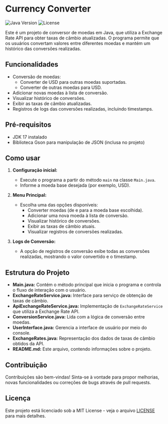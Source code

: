 # Currency Converter
![Java Version](https://img.shields.io/badge/Java-17-blue)
![License](https://img.shields.io/github/license/ricardo-rals/CurrencyConverter)

Este é um projeto de conversor de moedas em Java, que utiliza a Exchange Rate API para obter taxas de câmbio atualizadas. O programa permite que os usuários convertam valores entre diferentes moedas e mantém um histórico das conversões realizadas.

## Funcionalidades

- Conversão de moedas:
  - Converter de USD para outras moedas suportadas.
  - Converter de outras moedas para USD.
- Adicionar novas moedas à lista de conversão.
- Visualizar histórico de conversões.
- Exibir as taxas de câmbio atualizadas.
- Registros de logs das conversões realizadas, incluindo timestamps.

## Pré-requisitos

- JDK 17 instalado
- Biblioteca Gson para manipulação de JSON (inclusa no projeto)

## Como usar

1. **Configuração inicial:**
   - Execute o programa a partir do método `main` na classe `Main.java`.
   - Informe a moeda base desejada (por exemplo, USD).

2. **Menu Principal:**
   - Escolha uma das opções disponíveis:
     - Converter moedas (de e para a moeda base escolhida).
     - Adicionar uma nova moeda à lista de conversão.
     - Visualizar histórico de conversões.
     - Exibir as taxas de câmbio atuais.
     - Visualizar registros de conversões realizadas.

3. **Logs de Conversão:**
   - A opção de registros de conversão exibe todas as conversões realizadas, mostrando o valor convertido e o timestamp.

## Estrutura do Projeto

- **Main.java:** Contém o método principal que inicia o programa e controla o fluxo de interação com o usuário.
- **ExchangeRateService.java:** Interface para serviço de obtenção de taxas de câmbio.
- **ApiExchangeRateService.java:** Implementação de `ExchangeRateService` que utiliza a Exchange Rate API.
- **ConversionService.java:** Lida com a lógica de conversão entre moedas.
- **UserInterface.java:** Gerencia a interface de usuário por meio do console.
- **ExchangeRates.java:** Representação dos dados de taxas de câmbio obtidos da API.
- **README.md:** Este arquivo, contendo informações sobre o projeto.

## Contribuição

Contribuições são bem-vindas! Sinta-se à vontade para propor melhorias, novas funcionalidades ou correções de bugs através de pull requests.

## Licença

Este projeto está licenciado sob a MIT License - veja o arquivo [LICENSE](LICENSE) para mais detalhes.
